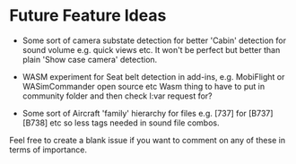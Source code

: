# Future Feature Ideas

- Some sort of camera substate detection for better 'Cabin' detection for sound volume e.g. quick views etc. It won't be perfect but better than plain 'Show case camera' detection.

- WASM experiment for Seat belt detection in add-ins, e.g. MobiFlight or WASimCommander open source etc
  Wasm thing to have to put in community folder and then check l:var request for?

- Some sort of Aircraft 'family' hierarchy for files e.g. [737] for [B737] [B738] etc so less tags needed in sound file combos.

Feel free to create a blank issue if you want to comment on any of these in terms of importance.